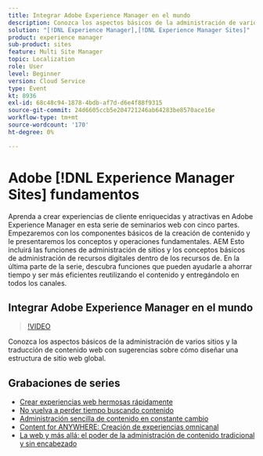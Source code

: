 ```yaml
---
title: Integrar Adobe Experience Manager en el mundo
description: Conozca los aspectos básicos de la administración de varios sitios y la traducción de contenido web con sugerencias sobre cómo diseñar una estructura de sitio web global.
solution: "[!DNL Experience Manager],[!DNL Experience Manager Sites]"
product: experience manager
sub-product: sites
feature: Multi Site Manager
topic: Localization
role: User
level: Beginner
version: Cloud Service
type: Event
kt: 8936
exl-id: 68c48c94-1878-4bdb-af7d-d6e4f88f9315
source-git-commit: 24d6605ccb5e204721246ab64283be8570ace16e
workflow-type: tm+mt
source-wordcount: '170'
ht-degree: 0%

---
```


# Adobe [!DNL Experience Manager Sites] fundamentos

Aprenda a crear experiencias de cliente enriquecidas y atractivas en Adobe Experience Manager en esta serie de seminarios web con cinco partes. Empezaremos con los componentes básicos de la creación de contenido y le presentaremos los conceptos y operaciones fundamentales. AEM Esto incluirá las funciones de administración de sitios y los conceptos básicos de administración de recursos digitales dentro de los recursos de. En la última parte de la serie, descubra funciones que pueden ayudarle a ahorrar tiempo y ser más eficientes reutilizando el contenido y entregándolo en todos los canales.

## Integrar Adobe Experience Manager en el mundo

>[!VIDEO](https://video.tv.adobe.com/v/336981/?quality=12&learn=on&hidetitle=true)

Conozca los aspectos básicos de la administración de varios sitios y la traducción de contenido web con sugerencias sobre cómo diseñar una estructura de sitio web global.

## Grabaciones de series

* [Crear experiencias web hermosas rápidamente](authoring-fundamentals.md)
* [No vuelva a perder tiempo buscando contenido](media-library-administration.md)
* [Administración sencilla de contenido en constante cambio](collaboration-tools.md)
* [Content for ANYWHERE: Creación de experiencias omnicanal](omnichannel-experiences.md)
* [La web y más allá: el poder de la administración de contenido tradicional y sin encabezado](traditional-headless-content-management.md)
